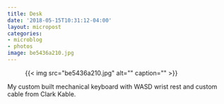 ```yaml
---
title: Desk
date: '2018-05-15T10:31:12-04:00'
layout: micropost
categories:
- microblog
- photos
image: be5436a210.jpg
---
```


<figure class="photo">
  {{< img src="be5436a210.jpg" alt="" caption="" >}}

</figure>


My custom built mechanical keyboard with WASD wrist rest and custom cable from Clark Kable.




